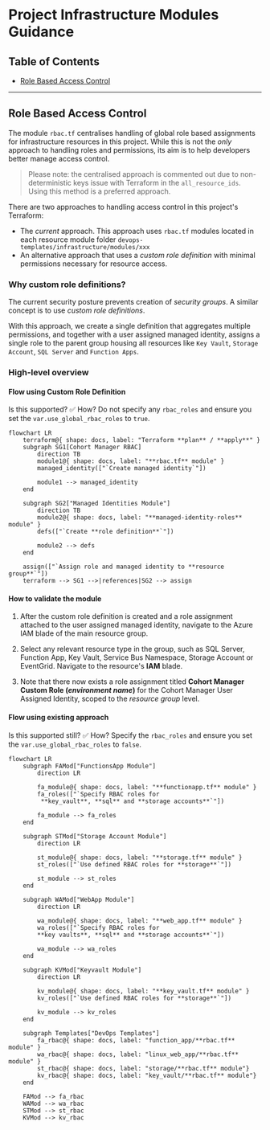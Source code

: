 # Project Infrastructure Modules Guidance

## Table of Contents

- [Role Based Access Control](#role-based-access-control)

---

## Role Based Access Control

The module `rbac.tf` centralises handling of global role based assignments for infrastructure resources in this project. While this is not the _only_ approach to handling roles and permissions, its aim is to help developers better manage access control.

> Please note: the centralised approach is commented out due to non-deterministic keys issue with Terraform in the `all_resource_ids`. Using this method is a preferred approach.

There are two approaches to handling access control in this project's Terraform:

- The _current_ approach. This approach uses `rbac.tf` modules located in each resource module folder `devops-templates/infrastructure/modules/xxx`
- An alternative approach that uses a _custom role definition_ with minimal permissions necessary for resource access.

### Why custom role definitions?

The current security posture prevents creation of _security groups_. A similar concept is to use _custom role definitions_.

With this approach, we create a single definition that aggregates multiple permissions, and together with a user assigned managed identity, assigns a single role to the parent group housing all resources like `Key Vault`, `Storage Account`, `SQL Server` and `Function Apps`.

### High-level overview

#### Flow using Custom Role Definition

Is this supported? ✅
How? Do not specify any `rbac_roles` and ensure you set the `var.use_global_rbac_roles` to `true`.

```mermaid
flowchart LR
    terraform@{ shape: docs, label: "Terraform **plan** / **apply**" }
    subgraph SG1[Cohort Manager RBAC]
        direction TB
        module1@{ shape: docs, label: "**rbac.tf** module" }
        managed_identity(["`Create managed identity`"])

        module1 --> managed_identity
    end

    subgraph SG2["Managed Identities Module"]
        direction TB
        module2@{ shape: docs, label: "**managed-identity-roles** module" }
        defs(["`Create **role definition**`"])

        module2 --> defs
    end

    assign(["`Assign role and managed identity to **resource group**`"])
    terraform --> SG1 -->|references|SG2 --> assign

```

#### How to validate the module

1. After the custom role definition is created and a role assignment attached to the user assigned managed identity, navigate to the Azure IAM blade of the main resource group.

1. Select any relevant resource type in the group, such as SQL Server, Function App, Key Vault, Service Bus Namespace, Storage Account or EventGrid. Navigate to the resource's **IAM** blade.

1. Note that there now exists a role assignment titled **Cohort Manager Custom Role (_environment name_)** for the Cohort Manager User Assigned Identity, scoped to the _resource group_ level.

#### Flow using existing approach

Is this supported still? ✅
How? Specify the `rbac_roles` and ensure you set the `var.use_global_rbac_roles` to `false`.

```mermaid
flowchart LR
    subgraph FAMod["FunctionsApp Module"]
        direction LR

        fa_module@{ shape: docs, label: "**functionapp.tf** module" }
        fa_roles(["`Specify RBAC roles for
         **key_vault**, **sql** and **storage accounts**`"])

        fa_module --> fa_roles
    end

    subgraph STMod["Storage Account Module"]
        direction LR

        st_module@{ shape: docs, label: "**storage.tf** module" }
        st_roles(["`Use defined RBAC roles for **storage**`"])

        st_module --> st_roles
    end

    subgraph WAMod["WebApp Module"]
        direction LR

        wa_module@{ shape: docs, label: "**web_app.tf** module" }
        wa_roles(["`Specify RBAC roles for
        **key vaults**, **sql** and **storage accounts**`"])

        wa_module --> wa_roles
    end

    subgraph KVMod["Keyvault Module"]
        direction LR

        kv_module@{ shape: docs, label: "**key_vault.tf** module" }
        kv_roles(["`Use defined RBAC roles for **storage**`"])

        kv_module --> kv_roles
    end

    subgraph Templates["DevOps Templates"]
        fa_rbac@{ shape: docs, label: "function_app/**rbac.tf** module" }
        wa_rbac@{ shape: docs, label: "linux_web_app/**rbac.tf** module" }
        st_rbac@{ shape: docs, label: "storage/**rbac.tf** module"}
        kv_rbac@{ shape: docs, label: "key_vault/**rbac.tf** module"}
    end

    FAMod --> fa_rbac
    WAMod --> wa_rbac
    STMod --> st_rbac
    KVMod --> kv_rbac
```
